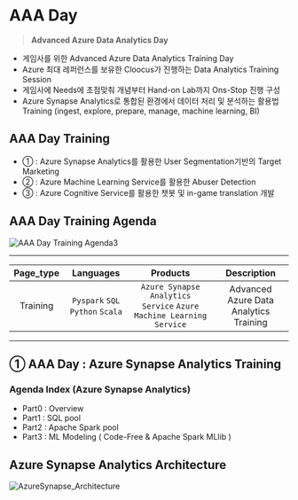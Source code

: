 # AAA Day

>**Advanced Azure Data Analytics Day**
- 게임사를 위한 Advanced Azure Data Analytics Training Day
- Azure 최대 레퍼런스를 보유한 Cloocus가 진행하는 Data Analytics Training Session
- 게임사에 Needs에 초점맞춰 개념부터 Hand-on Lab까지 Ons-Stop 진행 구성
- Azure Synapse Analytics로 통합된 환경에서 데이터 처리 및 분석하는 활용법 Training (ingest, explore, prepare, manage, machine learning, BI) 



## AAA Day Training 
  - ① : Azure Synapse Analytics를 활용한 User Segmentation기반의 Target Marketing
  - ② : Azure Machine Learning Service를 활용한 Abuser Detection
  - ③ : Azure Cognitive Service를 활용한 챗봇 및 in-game translation 개발 



## AAA Day Training Agenda
![AAA Day Training Agenda3](https://user-images.githubusercontent.com/74857336/111577247-40460500-87f5-11eb-85eb-e6b327300981.png)


---
Page_type|Languages|Products|Description|
:---:|:---:|:---:|:---:|
Training|`Pyspark` `SQL` `Python` `Scala`|`Azure Synapse Analytics Service` `Azure Machine Learning Service`| Advanced Azure Data Analytics Training|
---

## ① AAA Day : Azure Synapse Analytics Training
###  Agenda Index (Azure Synapse Analytics)

- Part0 : Overview
- Part1 : SQL pool
- Part2 : Apache Spark pool
- Part3 : ML Modeling ( Code-Free & Apache Spark MLlib )

## Azure Synapse Analytics Architecture

![AzureSynapse_Architecture](https://user-images.githubusercontent.com/88306533/128795445-d7621cce-9196-4d29-bbff-bc7d44f67bfd.png)
